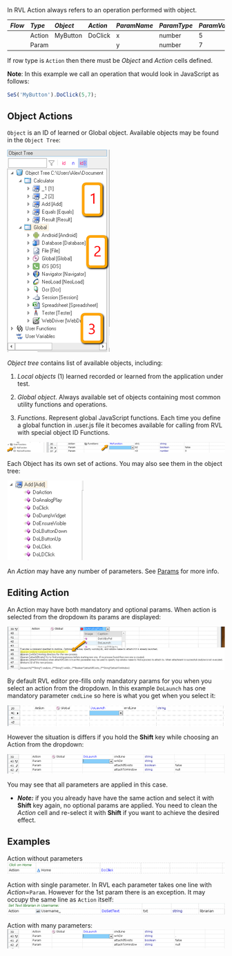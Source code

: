 In RVL Action always refers to an operation performed with object.

*Flow*| *Type*| *Object*   | *Action*   | *ParamName* | *ParamType*| *ParamValue*
:--  |:--     |:--         |:--         |:--          |:--         |:--
     | Action | MyButton   | DoClick    |  x          | number     | 5           
     | Param  |            |            |  y          | number     | 7           

If row type is `Action` then there must be *Object* and *Action* cells defined. 

**Note**: In this example we call an operation that would look in JavaScript as follows:
```javascript
SeS('MyButton').DoClick(5,7);
```

## Object Actions

`Object` is an ID of learned or Global object. Available objects may be found in the `Object Tree`:

![Object Tree](img/Actions_ObjectTree.png)

*Object tree* contains list of available objects, including:

1. *Local objects* (1) learned recorded or learned from the application under test.

2. *Global object*. Always available set of objects containing most common utility functions and operations.

3. *Functions*. Represent global JavaScript functions. Each time you define a global function in .user.js file it becomes available for calling from RVL with special object ID Functions. 

![Functions](img/Actions_Functions.png)

Each Object has its own set of actions. You may also see them in the object tree:

![Object Tree](img/Actions_ObjectTree_Actions.png) 

An *Action* may have any number of parameters. See [Params](Params.md) for more info.

## Editing Action
An Action may have both mandatory and optional params. When action is selected from the dropdown its params are displayed:

![DoLaunch parameters](img/Actions_ActionParams.png)

By default RVL editor pre-fills only mandatory params for you when you select an action from the dropdown. In this example `DoLaunch` has one mandatory parameter `cmdLine` so here is what you get when you select it:

![DoLaunch parameters](img/Actions_ActionParams_Mandatory.png)

However the situation is differs if you hold the **Shift** key while choosing an Action from the dropdown:

![DoLaunch parameters](img/Actions_ActionParams_Optional.png)

You may see that all parameters are applied in this case.

- ***Note:*** if you you already have have the same action and select it with **Shift** key again, no optional params are applied. You need to clean the *Action* cell and re-select it with **Shift** if you want to achieve the desired effect.


## Examples

Action without parameters
![Action without parameters](img/Actions_ActionParams_NoParams.png)

Action with single parameter. In RVL each parameter takes one line with *Action*=`Param`. However for the 1st param there is an exception. It may occupy the same line as `Action` itself:
![Action with single parameter](img/Actions_ActionParams_SingleParam.png)

Action with many parameters:
![Many parameters](img/Actions_ActionParams_Optional.png)


